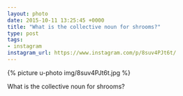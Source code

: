 ```yaml
---
layout: photo
date: 2015-10-11 13:25:45 +0000
title: "What is the collective noun for shrooms?"
type: post
tags:
- instagram
instagram_url: https://www.instagram.com/p/8suv4PJt6t/
---
```


{% picture u-photo img/8suv4PJt6t.jpg %}

What is the collective noun for shrooms?
